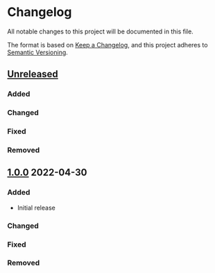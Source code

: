 # Changelog
All notable changes to this project will be documented in this file.

The format is based on [Keep a Changelog](https://keepachangelog.com/en/1.0.0/),
and this project adheres to [Semantic Versioning](https://semver.org/spec/v2.0.0.html).

## [Unreleased]
### Added

### Changed

### Fixed

### Removed

## [1.0.0] 2022-04-30
### Added
* Initial release

### Changed

### Fixed

### Removed

[Unreleased]: https://github.com/rubocop-semver/rubocop-ruby2_2/compare/.v1.0.0...HEAD
[1.0.0]: https://github.com/rubocop-semver/rubocop-ruby2_2/compare/b86f10e2f7a0ad4081b07782b3b924ef67acdeab...v1.0.0
